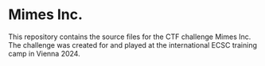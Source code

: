 # Mimes Inc.

This repository contains the source files for the CTF challenge Mimes Inc. The challenge was created for and played at
the international ECSC training camp in Vienna 2024.
